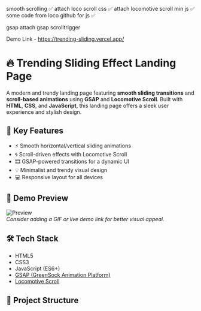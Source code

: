 smooth scrolling ✅
    attach loco scroll css ✅
    attach locomotive scroll min js ✅
    some code from loco github for js ✅

gsap
    attach gsap
scrolltrigger

Demo Link - https://trending-sliding.vercel.app/

# 🔥 Trending Sliding Effect Landing Page

A modern and trendy landing page featuring **smooth sliding transitions** and **scroll-based animations** using **GSAP** and **Locomotive Scroll**. Built with **HTML**, **CSS**, and **JavaScript**, this landing page offers a sleek user experience and stylish design.

## 🎯 Key Features

- ⚡ Smooth horizontal/vertical sliding animations
- 🌀 Scroll-driven effects with Locomotive Scroll
- 🎞️ GSAP-powered transitions for a dynamic UI
- 💡 Minimalist and trendy visual design
- 💻 Responsive layout for all devices

## 📸 Demo Preview

![Preview](./preview.png)  
*Consider adding a GIF or live demo link for better visual appeal.*

## 🛠️ Tech Stack

- HTML5
- CSS3
- JavaScript (ES6+)
- [GSAP (GreenSock Animation Platform)](https://greensock.com/gsap/)
- [Locomotive Scroll](https://locomotivemtl.github.io/locomotive-scroll/)

## 📁 Project Structure

